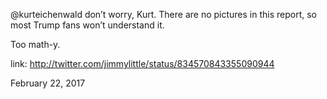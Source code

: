 @kurteichenwald don’t worry, Kurt. There are no pictures in this report, so most Trump fans won’t understand it.

Too math-y. 

link: http://twitter.com/jimmylittle/status/834570843355090944 

February 22, 2017